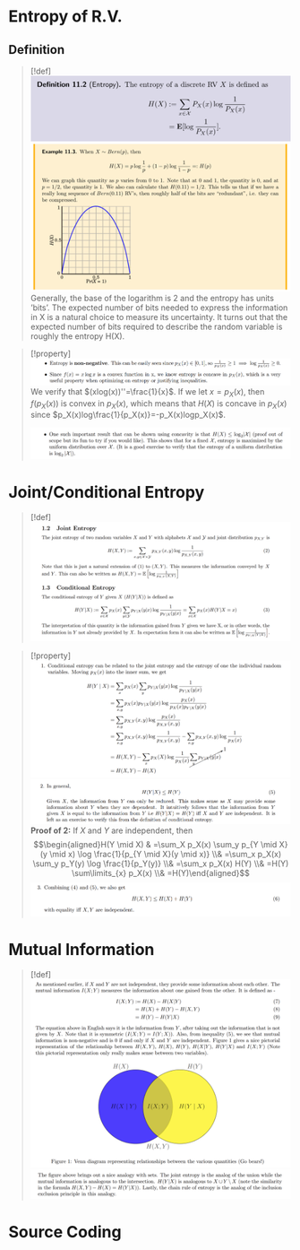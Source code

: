 # Entropy of R.V.
## Definition
> [!def]
> ![](Information_Theory.assets/image-20240127163138806.png)![](Information_Theory.assets/image-20240127163613712.png)
> Generally, the base of the logarithm is 2 and the entropy has units ’bits’. The expected number of bits needed to express the information in X is a natural choice to measure its uncertainty. It turns out that the expected number of bits required to describe the random variable is roughly the entropy H(X).

> [!property]
> ![](Information_Theory.assets/image-20240127163738370.png)
> We verify that $(xlog(x))''=\frac{1}{x}$. If we let $x=p_X(x)$, then $f(p_X(x))$ is convex in $p_X(x)$, which means that $H(X)$ is concave in $p_X(x)$ since $p_X(x)log\frac{1}{p_X(x)}=-p_X(x)logp_X(x)$.
> 
> ![](Information_Theory.assets/image-20240127164007074.png)


# Joint/Conditional Entropy
> [!def]
> ![](Information_Theory.assets/image-20240127164152365.png)

> [!property]
> ![](Information_Theory.assets/image-20240127164204642.png)![](Information_Theory.assets/image-20240127164235670.png)
> **Proof of 2:**
> If $X$ and $Y$ are independent, then$$\begin{aligned}H(Y \mid X) & =\sum_X p_X(x) \sum_y p_{Y \mid X}(y \mid x) \log \frac{1}{p_{Y \mid X}(y \mid x)} \\& =\sum_x p_X(x) \sum_y p_Y(y) \log \frac{1}{p_Y(y)} \\& =\sum_x p_X(x) H(Y) \\& =H(Y) \sum\limits_{x} p_X(x) \\& =H(Y)\end{aligned}$$
> ![](Information_Theory.assets/image-20240127164546492.png)


# Mutual Information
> [!def]
> ![](Information_Theory.assets/image-20240127164635594.png)![](Information_Theory.assets/image-20240127164640526.png)


# Source Coding






